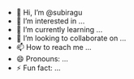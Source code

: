 - 👋 Hi, I’m @subiragu
- 👀 I’m interested in ...
- 🌱 I’m currently learning ...
- 💞️ I’m looking to collaborate on ...
- 📫 How to reach me ...
- 😄 Pronouns: ...
- ⚡ Fun fact: ...

<!---
subiragu/subiragu is a ✨ special ✨ repository because its `README.md` (this file) appears on your GitHub profile.
You can click the Preview link to take a look at your changes.
--->
